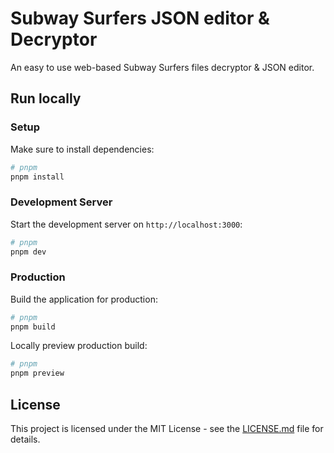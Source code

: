 # Subway Surfers JSON editor & Decryptor

An easy to use web-based Subway Surfers files decryptor & JSON editor.

## Run locally

### Setup

Make sure to install dependencies:

```bash
# pnpm
pnpm install
```

### Development Server

Start the development server on `http://localhost:3000`:

```bash
# pnpm
pnpm dev
```

### Production

Build the application for production:

```bash
# pnpm
pnpm build

```

Locally preview production build:

```bash
# pnpm
pnpm preview

```

## License

This project is licensed under the MIT License - see the [LICENSE.md](LICENSE.md) file for details.
